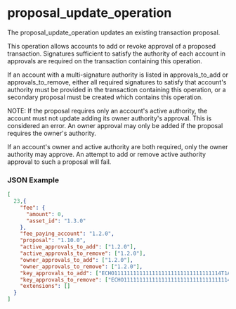 # proposal_update_operation

The proposal_update_operation updates an existing transaction proposal.

This operation allows accounts to add or revoke approval of a proposed transaction. Signatures sufficient to satisfy the authority of each account in approvals are required on the transaction containing this operation.

If an account with a multi-signature authority is listed in approvals_to_add or approvals_to_remove, either all required signatures to satisfy that account's authority must be provided in the transaction containing this operation, or a secondary proposal must be created which contains this operation.

NOTE: If the proposal requires only an account's active authority, the account must not update adding its owner authority's approval. This is considered an error. An owner approval may only be added if the proposal requires the owner's authority.

If an account's owner and active authority are both required, only the owner authority may approve. An attempt to add or remove active authority approval to such a proposal will fail.

### JSON Example

```json
[
  23,{
    "fee": {
      "amount": 0,
      "asset_id": "1.3.0"
    },
    "fee_paying_account": "1.2.0",
    "proposal": "1.10.0",
    "active_approvals_to_add": ["1.2.0"],
    "active_approvals_to_remove": ["1.2.0"],
    "owner_approvals_to_add": ["1.2.0"],
    "owner_approvals_to_remove": ["1.2.0"],
    "key_approvals_to_add": ["ECHO1111111111111111111111111111111114T1Anm"],
    "key_approvals_to_remove": ["ECHO1111111111111111111111111111111114T1Anm"],
    "extensions": []
  }
]
```